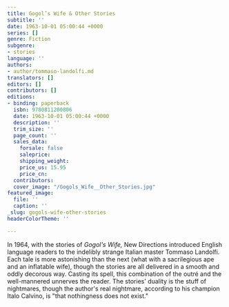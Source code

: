 ```yaml
---
title: Gogol’s Wife & Other Stories
subtitle: ''
date: 1963-10-01 05:00:44 +0000
series: []
genre: Fiction
subgenre:
- stories
language: ''
authors:
- author/tommaso-landolfi.md
translators: []
editors: []
contributors: []
editions:
- binding: paperback
  isbn: 9780811200806
  date: 1963-10-01 05:00:44 +0000
  description: ''
  trim_size: ''
  page_count: ''
  sales_data:
    forsale: false
    saleprice: 
    shipping_weight: 
    price_us: 15.95
    price_cn: 
  contributors: 
  cover_image: "/Gogols_Wife__Other_Stories.jpg"
featured_image:
  file: ''
  caption: ''
_slug: gogols-wife-other-stories
headerColorTheme: ''

---
```

In 1964, with the stories of _Gogol's Wife,_ New Directions introduced English language readers to the indelibly strange Italian master Tommaso Landolfi. Each tale is more astonishing than the next (what with a sacrilegious ape and an inflatable wife), though the stories are all delivered in a smooth and oddly decorous way. Casting its spell, this combination of the outré and the well-mannered unnerves the reader. The stories' duality is the stuff of nightmares, though the author's real nightmare, according to his champion Italo Calvino, is "that nothingness does not exist." 